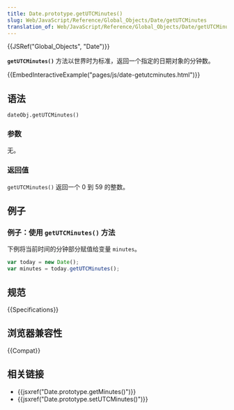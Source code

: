 ```yaml
---
title: Date.prototype.getUTCMinutes()
slug: Web/JavaScript/Reference/Global_Objects/Date/getUTCMinutes
translation_of: Web/JavaScript/Reference/Global_Objects/Date/getUTCMinutes
---
```

{{JSRef("Global_Objects", "Date")}}

**`getUTCMinutes()`** 方法以世界时为标准，返回一个指定的日期对象的分钟数。

{{EmbedInteractiveExample("pages/js/date-getutcminutes.html")}}

## 语法

```plain
dateObj.getUTCMinutes()
```

### 参数

无。

### 返回值

`getUTCMinutes()` 返回一个 0 到 59 的整数。

## 例子

### 例子：使用 `getUTCMinutes()` 方法

下例将当前时间的分钟部分赋值给变量 `minutes`。

```js
var today = new Date();
var minutes = today.getUTCMinutes();
```

## 规范

{{Specifications}}

## 浏览器兼容性

{{Compat}}

## 相关链接

- {{jsxref("Date.prototype.getMinutes()")}}
- {{jsxref("Date.prototype.setUTCMinutes()")}}
